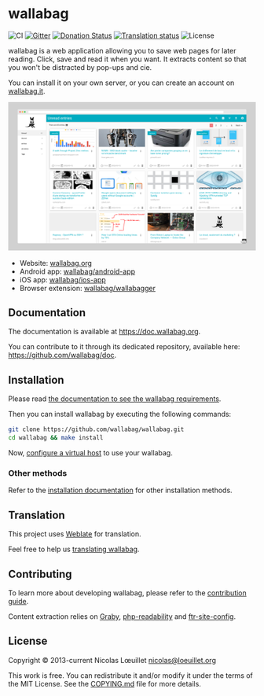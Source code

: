 # wallabag

![CI](https://github.com/wallabag/wallabag/workflows/CI/badge.svg)
[![Gitter](https://badges.gitter.im/gitterHQ/gitter.svg)](https://gitter.im/wallabag/wallabag)
[![Donation Status](https://img.shields.io/liberapay/goal/wallabag.svg?logo=liberapay)](https://liberapay.com/wallabag/donate)
[![Translation status](https://hosted.weblate.org/widgets/wallabag/-/svg-badge.svg)](https://hosted.weblate.org/engage/wallabag/?utm_source=widget)
![License](https://img.shields.io/github/license/wallabag/wallabag)

wallabag is a web application allowing you to save web pages for later reading.
Click, save and read it when you want. It extracts content so that you won't be distracted by pop-ups and cie.

You can install it on your own server, or you can create an account on [wallabag.it](https://wallabag.it).

![wallabag](./.github/images/screenshot.png)

* Website: [wallabag.org](https://wallabag.org)
* Android app: [wallabag/android-app](https://github.com/wallabag/android-app)
* iOS app: [wallabag/ios-app](https://github.com/wallabag/ios-app)
* Browser extension: [wallabag/wallabagger](https://github.com/wallabag/wallabagger)

## Documentation

The documentation is available at https://doc.wallabag.org.

You can contribute to it through its dedicated repository, available here: https://github.com/wallabag/doc.

## Installation

Please read [the documentation to see the wallabag requirements](https://doc.wallabag.org/en/admin/installation/requirements.html).

Then you can install wallabag by executing the following commands:

```bash
git clone https://github.com/wallabag/wallabag.git
cd wallabag && make install
```

Now, [configure a virtual host](https://doc.wallabag.org/en/admin/installation/virtualhosts.html) to use your wallabag.

### Other methods

Refer to the [installation documentation](https://doc.wallabag.org/en/admin/installation/installation.html) for other installation methods.

## Translation

This project uses [Weblate](https://weblate.org/) for translation.

Feel free to help us [translating wallabag](https://hosted.weblate.org/projects/wallabag/).

## Contributing

To learn more about developing wallabag, please refer to the [contribution guide](./.github/CONTRIBUTING.md).

Content extraction relies on [Graby](https://github.com/j0k3r/graby), [php-readability](https://github.com/j0k3r/php-readability) and [ftr-site-config](https://github.com/fivefilters/ftr-site-config).

## License
Copyright © 2013-current Nicolas Lœuillet <nicolas@loeuillet.org>

This work is free. You can redistribute it and/or modify it under the
terms of the MIT License. See the [COPYING.md](./COPYING.md) file for more details.
